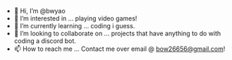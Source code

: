 - 👋 Hi, I’m @bwyao
- 👀 I’m interested in ... playing video games!
- 🌱 I’m currently learning ... coding i guess.
- 💞️ I’m looking to collaborate on ... projects that have anything to do with coding a discord bot.
- 📫 How to reach me ... Contact me over email @ bow26656@gmail.com!

<!---
bwyao/bwyao is a ✨ special ✨ repository because its `README.md` (this file) appears on your GitHub profile.
You can click the Preview link to take a look at your changes.
--->

